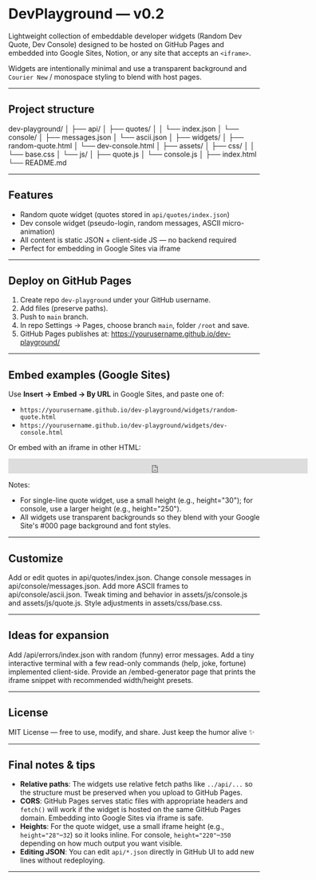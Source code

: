 # DevPlayground — v0.2

Lightweight collection of embeddable developer widgets (Random Dev Quote, Dev Console) designed to be hosted on GitHub Pages and embedded into Google Sites, Notion, or any site that accepts an `<iframe>`.

Widgets are intentionally minimal and use a transparent background and `Courier New` / monospace styling to blend with host pages.

---

## Project structure

dev-playground/
│
├── api/
│   ├── quotes/
│   │   └── index.json
│   └── console/
│       ├── messages.json
│       └── ascii.json
│
├── widgets/
│   ├── random-quote.html
│   └── dev-console.html
│
├── assets/
│   ├── css/
│   │   └── base.css
│   └── js/
│       ├── quote.js
│       └── console.js
│
├── index.html
└── README.md

---

## Features
- Random quote widget (quotes stored in `api/quotes/index.json`)
- Dev console widget (pseudo-login, random messages, ASCII micro-animation)
- All content is static JSON + client-side JS — no backend required
- Perfect for embedding in Google Sites via iframe

---

## Deploy on GitHub Pages
1. Create repo `dev-playground` under your GitHub username.
2. Add files (preserve paths).
3. Push to `main` branch.
4. In repo Settings → Pages, choose branch `main`, folder `/root` and save.
5. GitHub Pages publishes at: https://yourusername.github.io/dev-playground/

---

## Embed examples (Google Sites)
Use **Insert → Embed → By URL** in Google Sites, and paste one of:
- `https://yourusername.github.io/dev-playground/widgets/random-quote.html`
- `https://yourusername.github.io/dev-playground/widgets/dev-console.html`

Or embed with an iframe in other HTML:

<iframe src="https://yourusername.github.io/dev-playground/widgets/random-quote.html"
     width="600" height="30" style="border:none;background:transparent;"></iframe>

Notes:
- For single-line quote widget, use a small height (e.g., height="30"); for console, use a larger height (e.g., height="250").
- All widgets use transparent backgrounds so they blend with your Google Site's #000 page background and font styles.

---

## Customize

Add or edit quotes in api/quotes/index.json.
Change console messages in api/console/messages.json.
Add more ASCII frames to api/console/ascii.json.
Tweak timing and behavior in assets/js/console.js and assets/js/quote.js.
Style adjustments in assets/css/base.css.

---

## Ideas for expansion

Add /api/errors/index.json with random (funny) error messages.
Add a tiny interactive terminal with a few read-only commands (help, joke, fortune) implemented client-side.
Provide an /embed-generator page that prints the iframe snippet with recommended width/height presets.

---

## License

MIT License — free to use, modify, and share.
Just keep the humor alive ✨

---

## Final notes & tips
- **Relative paths**: The widgets use relative fetch paths like `../api/...` so the structure must be preserved when you upload to GitHub Pages.
- **CORS**: GitHub Pages serves static files with appropriate headers and `fetch()` will work if the widget is hosted on the same GitHub Pages domain. Embedding into Google Sites via iframe is safe.
- **Heights**: For the quote widget, use a small iframe height (e.g., `height="28"`–`32`) so it looks inline. For console, `height="220"`–`350` depending on how much output you want visible.
- **Editing JSON**: You can edit `api/*.json` directly in GitHub UI to add new lines without redeploying.

---

